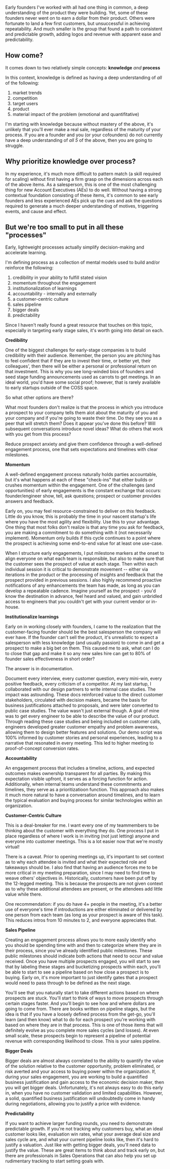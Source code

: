 Early founders I've worked with all had one thing in common, a deep understanding of the product they were building. Yet, some of these founders never went on to earn a dollar from their product. Others were fortunate to land a few first customers, but unsuccessful in achieving repeatability. And much smaller is the group that found a path to consistent and predictable growth, adding logos and revenue with apparent ease and predictability. 

## How come?

It comes down to two relatively simple concepts: **knowledge** *and* **process**

In this context, knowledge is defined as having a deep understanding of *all* of the following:
1. market trends
2. competition
3. target users
4. product
5. material impact of the problem (emotional and quantifitative)

I'm starting with knowledge because without mastery of the above, it's unlikely that you'll ever make a real sale, regardless of the maturity of your process. If you are a founder and you (or your cofounders) do not currently have a deep understanding of *all 5* of the above, then you are going to struggle. 

## Why prioritize knowledge over process?

In my experience, it's much more difficult to pattern match (a skill required for scaling) without first having a firm grasp on the dimensions across each of the above items. As a salesperson, this is one of the most challenging thing for new Account Executives (AEs) to do well. Without having a strong contextual foundation consisting of these items, it's common to see early founders and less experienced AEs pick up the cues and ask the questions required to generate a much deeper understanding of motives, triggering events, and cause and effect.  

## But we're too small to put in all these "processes"

Early, lightweight processes actually simplify decision-making and accelerate learning. 

I'm defining process as a collection of mental models used to build and/or reinforce the following:
1. credibility in your ability to fulfill stated vision
2. momentum throughout the engagement
3. institutionalization of learnings
4. accountability - internally and externally
5. a customer-centric culture
6. sales pipeline
7. bigger deals
8. predictability

Since I haven't really found a great resource that touches on this topic, especially in targeting early stage sales, it's worth going into detail on each.

**Credibility**

One of the biggest challenges for early-stage companies is to build credibility with their audience. Remember, the person you are pitching has to feel confident that if they are to invest their time, or better yet, their colleagues', then there will be either a personal or professional return on that investment. This is why you see long-winded bios of founders and seed stage funding announcements used as carrots to get meetings. In an ideal world, you'd have some social proof; however, that is rarely available to early startups outside of the COSS space. 

So what other options are there? 

What most founders don't realize is that the process in which you introduce a prospect to your company tells them alot about the maturity of you and your company and if you're going to waste their time. Do they see you as a peer that will stretch them? Does it appear you've done this before? Will subsequent conversations introduce novel ideas? What do others that work with you get from this process? 

Reduce prospect anxiety and give them confidence through a well-defined engagement process, one that sets expectations and timelines with clear milestones.

**Momentum**

A well-defined engagement process naturally holds parties accountable, but it's what happens at each of these "check-ins" that either builds or crushes momentum within the engagement. One of the challenges (and opportunities) of early engagements is the constant exchange that occurs: founder/engineer show, tell, ask questions; prospect or customer provides answers and feedback. 

Early on, you may feel resource-constrained to deliver on this feedback. Little do you know, this is probably the time in your nascent startup's life where you have the most agility and flexibility. Use this to your advantage. One thing that most folks don't realize is that any time you ask for feedback, you are making a commitment to do something with it (not necessarily implement). Momentum only builds if this cycle continues to a point where the prospect is achieving some end-to-end value for at least one use-case. 

When I structure early engagements, I put milestone markers at the onset to align everyone on what each team is responsible, but also to make sure that the customer sees the prospect of value at each stage. Then within each individual session it is critical to demonstrate movement -- either via iterations in the product or the processing of insights and feedback that the prospect provided in previous sessions. I also highly recommend proactive notifications of any enhancements the team has made, as long as you can develop a repeatable cadence. Imagine yourself as the prospect - you'd know the destination in advance, feel heard and valued, and gain unbridled access to engineers that you couldn't get with your current vendor or in-house. 

**Institutionalize learnings**

Early on in working closely with founders, I came to the realization that the customer-facing founder should be the best salesperson the company will ever have. If the founder can't sell the product, it's unrealistic to expect a salesperson with less knowledge (and usually passion) to come in and get a prospect to make a big bet on them. This caused me to ask, what can I do to close that gap and make it so any new sales hire can get to 80% of founder sales effectiveness in short order? 

The answer is in documentation. 

Document every interview, every customer question, every mini-win, every positive feedback, every criticism of a competitor. At my last startup, I collaborated with our design partners to write internal case studies. The impact was astounding. These docs reinforced value to the direct customer stakeholders, circulated with decision makers, became the basis for business justifications attached to proposals, and were later converted to public case studies. The value wasn't just external though. A goal of mine was to get every engineer to be able to describe the value of our product. Through reading these case studies and being included on customer calls, engineers developed greater customer empathy and problem awareness, allowing them to design better features and solutions. Our demo script was 100% informed by customer stories and personal experiences, leading to a narrative that resonated in every meeting. This led to higher meeting to proof-of-concept conversion rates. 

**Accountability**

An engagement process that includes a timeline, actions, and expected outcomes makes ownership transparent for all parties. By making this expectation visible upfront, it serves as a forcing function for action. Additionally, when internal teams understand these commitments and timelines, they serve as a prioritizatioon function. This approach also makes it much more natural to have a conversation around timelines, and to learn the typical evaluation and buying process for similar technologies within an organization. 

**Customer-Centric Culture**

This is a deal-breaker for me. I want every one of my teammembers to be thinking about the customer with everything they do. One process I put in place regardless of where I work is in inviting (not just letting) anyone and everyone into customer meetings. This is a lot easier now that we're mostly virtual!

There is a caveat. Prior to opening meetings up, it's important to set context as to why each attendee is invited and what their expected role and takeaways should be. I also find that having an audience forces me to be more critical in my meeting preparation, since I may need to find time to weave others' objectives in. Historically, customers have been put off by the 12-legged meeting. This is because the prospects are not given context as to why these additional attendees are present, or the attendees add little value while there. 

One recommendation: if you do have 4+ people in the meeting, it's a better use of everyone's time if introductions are either eliminated or delivered by one person from each team (as long as your prospect is aware of this task). This reduces intros from 10 minutes to 2, and everyone appreciates that. 

**Sales Pipeline**

Creating an engagement process allows you to more easily identify who you should be spending time with and then to categorize where they are in their process, since you've already identified public milestones. These public milestones should indicate both actions that need to occur and value received. Once you have multiple prospects engaged, you will start to see that by labeling these stages and bucketizing prospects within each, you'll be able to start to see a pipeline based on how close a prospect is to buying. Early on, it's more important to just identify gates that a prospect would need to pass through to be defined as the next stage. 

You'll see that you naturally start to take different actions based on where prospects are stuck. You'll start to think of ways to move prospects through certain stages faster. And you'll begin to see how and where dollars are going to come from. There are books written on pipeline stages, but the idea is that if you have a loosely defined process from the get-go, you'll learn (and then know) what to do for each prospect you're working with based on where they are in that process. This is one of those items that will definitely evolve as you complete more sales cycles (and losses). At even small scale, these prospects begin to represent a pipeline of potential revenue with corresponding likelihood to close. This is your sales pipeline. 

**Bigger Deals**

Bigger deals are almost always correlated to the ability to quantify the value of the solution relative to the customer opportunity, problem eliminated, or risk averted and your access to buying power within the organization. If, during your sales engagement, you are working to build a quantified business justification and gain access to the economic decision maker, then you will get bigger deals. Unfortunately, it's not always easy to do this early in, when you have no customer validation and limited capabilities. However, a solid, quantified business justification will undoubtedly come in handy during negotiations, allowing you to justify a price with evidence.

**Predictability**

If you want to achieve larger funding rounds, you need to demonstrate predictable growth. If you're not tracking why customers buy, what an ideal customer looks like, evaluation win rates, what your average deal size and sales cycle are, and what your current pipeline looks like, then it's hard to justify a valuation. Just like with getting bigger deals, you'll need data to justify the value. These are great items to think about and track early on, but there are professionals in Sales Operations that can also help you set up rudimentary tracking to start setting goals with. 






